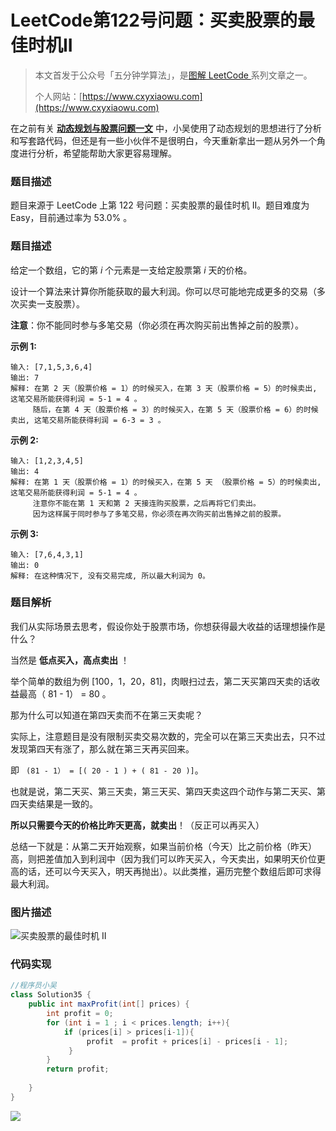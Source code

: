 

# LeetCode第122号问题：买卖股票的最佳时机II

> 本文首发于公众号「五分钟学算法」，是[图解 LeetCode ](<https://github.com/MisterBooo/LeetCodeAnimation>)系列文章之一。
>
> 个人网站：[https://www.cxyxiaowu.com](https://www.cxyxiaowu.com)

在之前有关 [**动态规划与股票问题一文**](https://github.com/MisterBooo/LeetCodeAnimation/tree/master/notes/LeetCode第122号问题：买卖股票的最佳时机II.md) 中，小吴使用了动态规划的思想进行了分析和写套路代码，但还是有一些小伙伴不是很明白，今天重新拿出一题从另外一个角度进行分析，希望能帮助大家更容易理解。

### 题目描述

题目来源于 LeetCode 上第 122 号问题：买卖股票的最佳时机 II。题目难度为 Easy，目前通过率为 53.0% 。

### 题目描述

给定一个数组，它的第 *i* 个元素是一支给定股票第 *i* 天的价格。

设计一个算法来计算你所能获取的最大利润。你可以尽可能地完成更多的交易（多次买卖一支股票）。

**注意**：你不能同时参与多笔交易（你必须在再次购买前出售掉之前的股票）。

**示例 1:**

```
输入: [7,1,5,3,6,4]
输出: 7
解释: 在第 2 天（股票价格 = 1）的时候买入，在第 3 天（股票价格 = 5）的时候卖出, 这笔交易所能获得利润 = 5-1 = 4 。
     随后，在第 4 天（股票价格 = 3）的时候买入，在第 5 天（股票价格 = 6）的时候卖出, 这笔交易所能获得利润 = 6-3 = 3 。
```

**示例 2:**

```
输入: [1,2,3,4,5]
输出: 4
解释: 在第 1 天（股票价格 = 1）的时候买入，在第 5 天 （股票价格 = 5）的时候卖出, 这笔交易所能获得利润 = 5-1 = 4 。
     注意你不能在第 1 天和第 2 天接连购买股票，之后再将它们卖出。
     因为这样属于同时参与了多笔交易，你必须在再次购买前出售掉之前的股票。
```

**示例 3:**

```
输入: [7,6,4,3,1]
输出: 0
解释: 在这种情况下, 没有交易完成, 所以最大利润为 0。
```

### 题目解析

我们从实际场景去思考，假设你处于股票市场，你想获得最大收益的话理想操作是什么？

当然是 **低点买入，高点卖出** ！

举个简单的数组为例 [100，1，20，81]，肉眼扫过去，第二天买第四天卖的话收益最高（ 81 - 1） = 80 。

那为什么可以知道在第四天卖而不在第三天卖呢？

实际上，注意题目是没有限制买卖交易次数的，完全可以在第三天卖出去，只不过发现第四天有涨了，那么就在第三天再买回来。

即 ` (81 - 1） = [( 20 - 1 ) + ( 81 - 20 )]`。

也就是说，第二天买、第三天卖，第三天买、第四天卖这四个动作与第二天买、第四天卖结果是一致的。

**所以只需要今天的价格比昨天更高，就卖出**！（反正可以再买入）

总结一下就是：从第二天开始观察，如果当前价格（今天）比之前价格（昨天）高，则把差值加入到利润中（因为我们可以昨天买入，今天卖出，如果明天价位更高的话，还可以今天买入，明天再抛出）。以此类推，遍历完整个数组后即可求得最大利润。

### 图片描述

![买卖股票的最佳时机 II](https://blog-1257126549.cos.ap-guangzhou.myqcloud.com/blog/nkvdj.png)

### 代码实现

```java
//程序员小吴
class Solution35 {
    public int maxProfit(int[] prices) {
        int profit = 0;
        for (int i = 1 ; i < prices.length; i++){
            if (prices[i] > prices[i-1]){
                 profit  = profit + prices[i] - prices[i - 1];
             }
        }
        return profit;
            
    }
}
```





![](https://blog-1257126549.cos.ap-guangzhou.myqcloud.com/blog/4s1oh.png)



